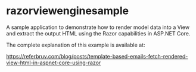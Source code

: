 # razorviewenginesample

A sample application to demonstrate how to render model data into a View and extract the output HTML using the Razor capabilities in ASP.NET Core. 

The complete explanation of this example is available at:

https://referbruv.com/blog/posts/template-based-emails-fetch-rendered-view-html-in-aspnet-core-using-razor 
